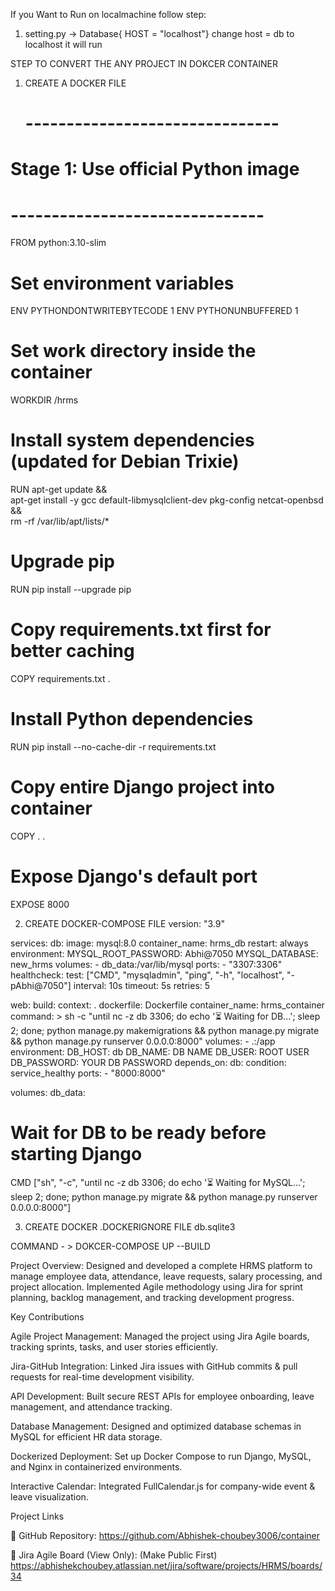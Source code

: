 
If you Want to Run on localmachine follow step:
1. setting.py -> Database{ HOST = "localhost"} change host = db to localhost it will run


STEP TO CONVERT THE ANY PROJECT IN DOKCER CONTAINER


1. CREATE A DOCKER FILE
   # -------------------------------
# Stage 1: Use official Python image
# -------------------------------
FROM python:3.10-slim

# Set environment variables
ENV PYTHONDONTWRITEBYTECODE 1
ENV PYTHONUNBUFFERED 1

# Set work directory inside the container
WORKDIR /hrms

# Install system dependencies (updated for Debian Trixie)
RUN apt-get update && \
    apt-get install -y gcc default-libmysqlclient-dev pkg-config netcat-openbsd && \
    rm -rf /var/lib/apt/lists/*

# Upgrade pip
RUN pip install --upgrade pip

# Copy requirements.txt first for better caching
COPY requirements.txt .

# Install Python dependencies
RUN pip install --no-cache-dir -r requirements.txt

# Copy entire Django project into container
COPY . .

# Expose Django's default port
EXPOSE 8000

2. CREATE DOCKER-COMPOSE FILE
   version: "3.9"

services:
  db:
    image: mysql:8.0
    container_name: hrms_db
    restart: always
    environment:
      MYSQL_ROOT_PASSWORD: Abhi@7050
      MYSQL_DATABASE: new_hrms
    volumes:
      - db_data:/var/lib/mysql
    ports:
      - "3307:3306"
    healthcheck:
      test: ["CMD", "mysqladmin", "ping", "-h", "localhost", "-pAbhi@7050"]
      interval: 10s
      timeout: 5s
      retries: 5

  web:
    build:
      context: .
      dockerfile: Dockerfile
    container_name: hrms_container
    command: >
      sh -c "until nc -z db 3306;
             do echo '⏳ Waiting for DB...';
             sleep 2;
             done;
             python manage.py makemigrations &&
             python manage.py migrate &&
             python manage.py runserver 0.0.0.0:8000"
    volumes:
      - .:/app
    environment:
      DB_HOST: db
      DB_NAME: DB NAME
      DB_USER: ROOT USER
      DB_PASSWORD: YOUR DB PASSWORD
    depends_on:
      db:
        condition: service_healthy
    ports:
      - "8000:8000"

volumes:
  db_data:

# Wait for DB to be ready before starting Django
CMD ["sh", "-c", "until nc -z db 3306; do echo '⏳ Waiting for MySQL...'; sleep 2; done; python manage.py migrate && python manage.py runserver 0.0.0.0:8000"]

3. CREATE DOCKER .DOCKERIGNORE FILE
   db.sqlite3

COMMAND - > DOKCER-COMPOSE UP --BUILD 

Project Overview:
Designed and developed a complete HRMS platform to manage employee data, attendance, leave requests, salary processing, and project allocation.
Implemented Agile methodology using Jira for sprint planning, backlog management, and tracking development progress.

Key Contributions

Agile Project Management: Managed the project using Jira Agile boards, tracking sprints, tasks, and user stories efficiently.

Jira-GitHub Integration: Linked Jira issues with GitHub commits & pull requests for real-time development visibility.

API Development: Built secure REST APIs for employee onboarding, leave management, and attendance tracking.

Database Management: Designed and optimized database schemas in MySQL for efficient HR data storage.

Dockerized Deployment: Set up Docker Compose to run Django, MySQL, and Nginx in containerized environments.

Interactive Calendar: Integrated FullCalendar.js for company-wide event & leave visualization.

Project Links

🔗 GitHub Repository: https://github.com/Abhishek-choubey3006/container

🔗 Jira Agile Board (View Only): (Make Public First)
https://abhishekchoubey.atlassian.net/jira/software/projects/HRMS/boards/34
